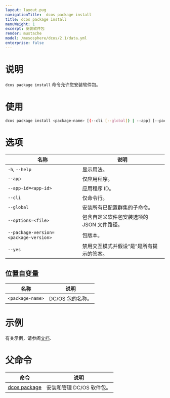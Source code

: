 ```yaml
---
layout: layout.pug
navigationTitle:  dcos package install
title: dcos package install
menuWeight: 1
excerpt: 安装软件包
render: mustache
model: /mesosphere/dcos/2.1/data.yml
enterprise: false
---
```



# 说明
`dcos package install` 命令允许您安装软件包。

# 使用

```bash
dcos package install <package-name> [(--cli [--global]) | --app] [--package-version=<package-version>] [--options=<file>] [--yes]
```

# 选项

| 名称 | 说明 |
|---------|-------------|
| `-h`, `--help` | 显示用法。|
| `--app`   | 仅应用程序。|
| `--app-id=<app-id>`   | 应用程序 ID。|
| `--cli`   | 仅命令行。|
| `--global`  | 安装所有已配置群集的子命令。 |
| `--options=<file>`   | 包含自定义软件包安装选项的 JSON 文件路径。|
| `--package-version=<package-version>`   | 包版本。|
| `--yes` | 禁用交互模式并假设“是”是所有提示的答案。|

## 位置自变量

| 名称 | 说明 |
|---------|-------------|
| `<package-name>`   | DC/OS 包的名称。|



# 示例

有关示例，请参阅[文档](/mesosphere/dcos/cn/2.1/deploying-services/config-universe-service/).

# 父命令

| 命令 | 说明 |
|---------|-------------|
| [dcos package](/mesosphere/dcos/cn/2.1/cli/command-reference/dcos-package/)   | 安装和管理 DC/OS 软件包。 |
